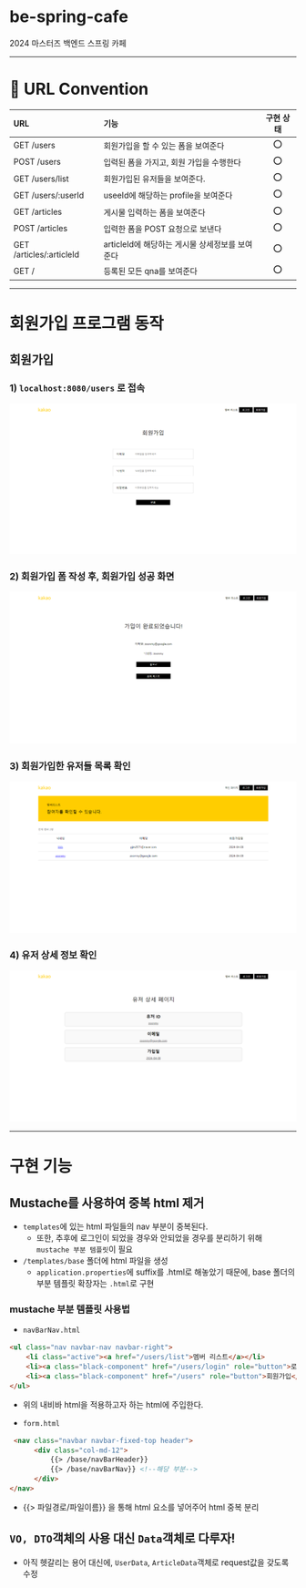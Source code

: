 # be-spring-cafe
2024 마스터즈 백엔드 스프링 카페

---

# 📜 URL Convention

| URL                      | 기능                             | 구현 상태 |
|:-------------------------|:-------------------------------|:-----:|
| GET /users               | 회원가입을 할 수 있는 폼을 보여준다           |  ⭕️   |
| POST /users              | 입력된 폼을 가지고, 회원 가입을 수행한다        |  ⭕️   |
| GET /users/list          | 회원가입된 유저들을 보여준다.               |  ⭕️   |
| GET /users/:userId       | useeId에 해당하는 profile을 보여준다     |  ⭕️   |
| GET /articles            | 게시물 입력하는 폼을 보여준다               |  ⭕️   |
| POST /articles           | 입력한 폼을 POST 요청으로 보낸다           |  ⭕️   |
| GET /articles/:articleId | articleId에 해당하는 게시물 상세정보를 보여준다 |  ⭕️   |
| GET /                    | 등록된 모든 qna를 보여준다               |  ⭕️   |

---

# 회원가입 프로그램 동작

## 회원가입
### 1) ```localhost:8080/users``` 로 접속
![img.png](readme/img.png)

### 2) 회원가입 폼 작성 후, 회원가입 성공 화면
![img.png](readme/img1.png)

### 3) 회원가입한 유저들 목록 확인
![img.png](readme/img2.png)

### 4) 유저 상세 정보 확인
![img.png](readme/img4.png)

---


# 구현 기능

## Mustache를 사용하여 중복 html 제거
- ```templates```에 있는 html 파일들의 nav 부분이 중복된다.
    - 또한, 추후에 로그인이 되었을 경우와 안되었을 경우를 분리하기 위해 ```mustache 부분 템플릿```이 필요
- ```/templates/base``` 폴더에 html 파일을 생성
    - ```application.properties```에 suffix를 .html로 해놓았기 때문에, base 폴더의 부분 템플릿 확장자는 ```.html```로 구현
### mustache 부분 템플릿 사용법
- ```navBarNav.html```
```html
<ul class="nav navbar-nav navbar-right">
    <li class="active"><a href="/users/list">멤버 리스트</a></li>
    <li><a class="black-component" href="/users/login" role="button">로그인</a></li>
    <li><a class="black-component" href="/users" role="button">회원가입</a></li>
</ul>
```
- 위의 내비바 html을 적용하고자 하는 html에 주입한다.

- ```form.html```
```html
 <nav class="navbar navbar-fixed-top header">
      <div class="col-md-12">
          {{> /base/navBarHeader}}  
          {{> /base/navBarNav}} <!--해당 부분-->
      </div>
</nav>
```
- {{> 파일경로/파일이름}} 을 통해 html 요소를 넣어주어 html 중복 분리

## ```VO, DTO```객체의 사용 대신 ```Data```객체로 다루자!
- 아직 헷갈리는 용어 대신에, ```UserData```, ```ArticleData```객체로 request값을 갖도록 수정

